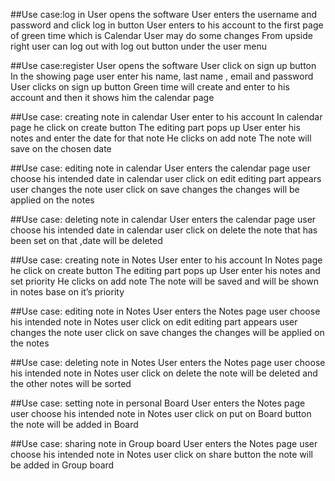 ##Use case:log in
User opens the software
User enters the username and password and click log in button
User enters to his account to the first page of green time which is Calendar
User may do some changes
From upside right user can log out with log out button under the user menu


##Use case:register
User opens the software
User click on sign up button
In the showing page user enter his name, last name , email  and password 
User clicks on sign up button 
Green time will create and enter to his account and then it shows him the calendar page


##Use case: creating note in calendar
User enter to his account
In calendar page he click on create button
The editing part pops up 
User enter his notes and enter the date for that note 
He clicks on add note 
The note will save on the chosen date


##Use case: editing note in calendar
User enters the calendar page 
user choose his intended date in calendar
user click on edit
editing part appears 
user changes the note
user click on save changes
the changes will be applied on the notes


##Use case: deleting note in calendar
User enters the calendar page 
user choose his intended date in calendar
user click on delete
the note that has been set on that ,date will be deleted


##Use case: creating note in Notes
User enter to his account
In Notes page he click on create button
The editing part pops up 
User enter his notes and set priority 
He clicks on add note 
The note will be saved and will be shown in notes base on it’s priority


##Use case: editing note in Notes
User enters the Notes page 
user choose his intended note in Notes
user click on edit
editing part appears 
user changes the note
user click on save changes
the changes will be applied on the notes


##Use case: deleting note in Notes
User enters the Notes page 
user choose his intended note in Notes
user click on delete
the note will be deleted and the other notes will be sorted

##Use case: setting note in personal Board
User enters the Notes page 
user choose his intended note in Notes
user click on put on Board button
the note will be added in Board


##Use case: sharing note in Group board
User enters the Notes page 
user choose his intended note in Notes
user click on share button
the note will be added in Group board
